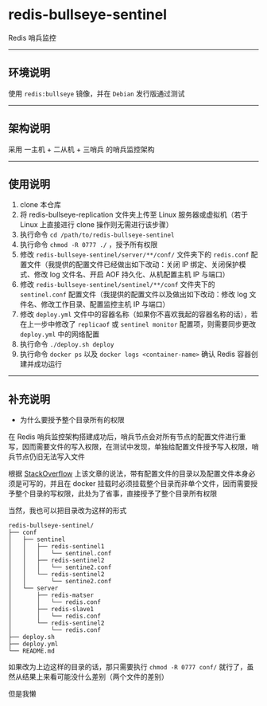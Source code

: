 # redis-bullseye-sentinel

Redis 哨兵监控

------

## 环境说明

使用 `redis:bullseye` 镜像，并在 `Debian` 发行版通过测试

------

## 架构说明

采用 一主机 + 二从机 + 三哨兵 的哨兵监控架构

------

## 使用说明

1. clone 本仓库
2. 将 redis-bullseye-replication 文件夹上传至 Linux 服务器或虚拟机（若于 Linux 上直接进行 clone 操作则无需进行该步骤）
3. 执行命令 `cd /path/to/redis-bullseye-sentinel` 
4. 执行命令 `chmod -R 0777 ./` ，授予所有权限
5. 修改 `redis-bullseye-sentinel/server/**/conf/` 文件夹下的 `redis.conf` 配置文件（我提供的配置文件已经做出如下改动：关闭 IP 绑定、关闭保护模式、修改 log 文件名、开启 AOF 持久化、从机配置主机 IP 与端口）
6. 修改 `redis-bullseye-sentinel/sentinel/**/conf` 文件夹下的 `sentinel.conf` 配置文件（我提供的配置文件以及做出如下改动：修改 log 文件名、修改工作目录、配置监控主机 IP 与端口）
7. 修改 `deploy.yml` 文件中的容器名称（如果你不喜欢我起的容器名称的话），若在上一步中修改了 `replicaof` 或 `sentinel monitor` 配置项，则需要同步更改 `deploy.yml` 中的网络配置
8. 执行命令 `./deploy.sh deploy`
9. 执行命令 `docker ps` 以及 `docker logs <container-name>` 确认 Redis 容器创建并成功运行

------

## 补充说明

- 为什么要授予整个目录所有的权限

在 Redis 哨兵监控架构搭建成功后，哨兵节点会对所有节点的配置文件进行重写，因而需要文件的写入权限，在测试中发现，单独给配置文件授予写入权限，哨兵节点仍旧无法写入文件

根据 [StackOverflow](https://stackoverflow.com/questions/70384566/warning-sentinel-was-not-able-to-save-the-new-configuration-on-disk-device) 上该文章的说法，带有配置文件的目录以及配置文件本身必须是可写的，并且在 docker 挂载时必须挂载整个目录而非单个文件，因而需要授予整个目录的写权限，此处为了省事，直接授予了整个目录所有权限

当然，我也可以把目录改为这样的形式

```
redis-bullseye-sentinel/
├── conf
│   ├── sentinel
│   │   ├── redis-sentinel1
│   │   │   └── sentinel.conf
│   │   ├── redis-sentinel2
│   │   │   └── sentine2.conf
│   │   └── redis-sentinel2
│   │       └── sentine2.conf
│   └── server
│       ├── redis-matser
│       │   └── redis.conf
│       ├── redis-slave1
│       │   └── redis.conf
│       └── redis-sentinel2
│           └── redis.conf
├── deploy.sh
├── deploy.yml
└── README.md
```

如果改为上边这样的目录的话，那只需要执行 `chmod -R 0777 conf/` 就行了，虽然从结果上来看可能没什么差别（两个文件的差别）

但是我懒